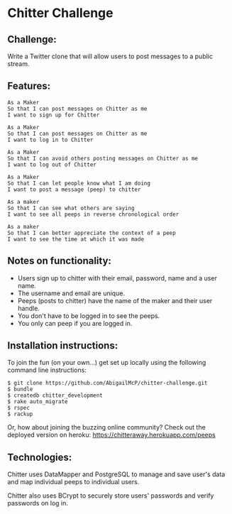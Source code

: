 Chitter Challenge
=================

Challenge:
-------

Write a Twitter clone that will allow users to post messages to a public stream.

Features:
-------

```
As a Maker
So that I can post messages on Chitter as me
I want to sign up for Chitter

As a Maker
So that I can post messages on Chitter as me
I want to log in to Chitter

As a Maker
So that I can avoid others posting messages on Chitter as me
I want to log out of Chitter

As a Maker
So that I can let people know what I am doing  
I want to post a message (peep) to chitter

As a maker
So that I can see what others are saying  
I want to see all peeps in reverse chronological order

As a maker
So that I can better appreciate the context of a peep
I want to see the time at which it was made
```

Notes on functionality:
------

* Users sign up to chitter with their email, password, name and a user name.
* The username and email are unique.
* Peeps (posts to chitter) have the name of the maker and their user handle.
* You don't have to be logged in to see the peeps.
* You only can peep if you are logged in.

Installation instructions:
------

To join the fun (on your own...) get set up locally using the following command line instructions:

```
$ git clone https://github.com/AbigailMcP/chitter-challenge.git
$ bundle
$ createdb chitter_development
$ rake auto_migrate
$ rspec
$ rackup
```

Or, how about joining the buzzing online community? Check out the deployed version on heroku: https://chitteraway.herokuapp.com/peeps

Technologies:
------

Chitter uses DataMapper and PostgreSQL to manage and save user's data and map individual peeps to individual users.

Chitter also uses BCrypt to securely store users' passwords and verify passwords on log in.
